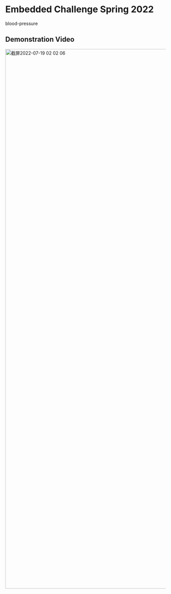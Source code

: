 #  Embedded Challenge Spring 2022
blood-pressure

## Demonstration Video
<img width="1696" alt="截屏2022-07-19 02 02 06" src="https://user-images.githubusercontent.com/48043848/179676757-7586e131-43e6-408e-8011-69ebedcbf305.png">
